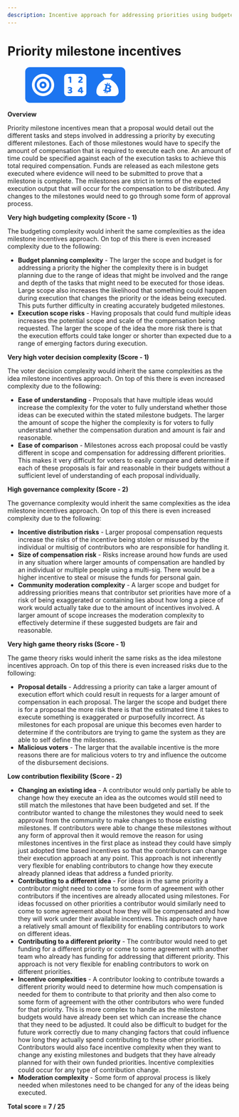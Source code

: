 ```yaml
---
description: Incentive approach for addressing priorities using budgeted milestones
---
```


# Priority milestone incentives

<div align="left">

<figure><img src="../../.gitbook/assets/priority-milestone-incentives.png" alt="" width="225"><figcaption></figcaption></figure>

</div>



**Overview**

Priority milestone incentives mean that a proposal would detail out the different tasks and steps involved in addressing a priority by executing different milestones. Each of those milestones would have to specify the amount of compensation that is required to execute each one. An amount of time could be specified against each of the execution tasks to achieve this total required compensation. Funds are released as each milestone gets executed where evidence will need to be submitted to prove that a milestone is complete. The milestones are strict in terms of the expected execution output that will occur for the compensation to be distributed. Any changes to the milestones would need to go through some form of approval process.



**Very high budgeting complexity (Score - 1)**

The budgeting complexity would inherit the same complexities as the idea milestone incentives approach. On top of this there is even increased complexity due to the following:

* **Budget planning complexity** - The larger the scope and budget is for addressing a priority the higher the complexity there is in budget planning due to the range of ideas that might be involved and the range and depth of the tasks that might need to be executed for those ideas. Large scope also increases the likelihood that something could happen during execution that changes the priority or the ideas being executed. This puts further difficulty in creating accurately budgeted milestones.
* **Execution scope risks** - Having proposals that could fund multiple ideas increases the potential scope and scale of the compensation being requested. The larger the scope of the idea the more risk there is that the execution efforts could take longer or shorter than expected due to a range of emerging factors during execution.



**Very high voter decision complexity (Score - 1)**

The voter decision complexity would inherit the same complexities as the idea milestone incentives approach. On top of this there is even increased complexity due to the following:

* **Ease of understanding** - Proposals that have multiple ideas would increase the complexity for the voter to fully understand whether those ideas can be executed within the stated milestone budgets. The larger the amount of scope the higher the complexity is for voters to fully understand whether the compensation duration and amount is fair and reasonable.
* **Ease of comparison** - Milestones across each proposal could be vastly different in scope and compensation for addressing different priorities. This makes it very difficult for voters to easily compare and determine if each of these proposals is fair and reasonable in their budgets without a sufficient level of understanding of each proposal individually.



**High governance complexity (Score - 2)**

The governance complexity would inherit the same complexities as the idea milestone incentives approach. On top of this there is even increased complexity due to the following:

* **Incentive distribution risks** - Larger proposal compensation requests increase the risks of the incentive being stolen or misused by the individual or multisig of contributors who are responsible for handling it.
* **Size of compensation risk** - Risks increase around how funds are used in any situation where larger amounts of compensation are handled by an individual or multiple people using a multi-sig. There would be a higher incentive to steal or misuse the funds for personal gain.
* **Community moderation complexity** - A larger scope and budget for addressing priorities means that contributor set priorities have more of a risk of being exaggerated or containing lies about how long a piece of work would actually take due to the amount of incentives involved. A larger amount of scope increases the moderation complexity to effectively determine if these suggested budgets are fair and reasonable.



**Very high game theory risks (Score - 1)**

The game theory risks would inherit the same risks as the idea milestone incentives approach. On top of this there is even increased risks due to the following:

* **Proposal details** - Addressing a priority can take a larger amount of execution effort which could result in requests for a larger amount of compensation in each proposal. The larger the scope and budget there is for a proposal the more risk there is that the estimated time it takes to execute something is exaggerated or purposefully incorrect. As milestones for each proposal are unique this becomes even harder to determine if the contributors are trying to game the system as they are able to self define the milestones.
* **Malicious voters** - The larger that the available incentive is the more reasons there are for malicious voters to try and influence the outcome of the disbursement decisions.



**Low contribution flexibility (Score - 2)**

* **Changing an existing idea** - A contributor would only partially be able to change how they execute an idea as the outcomes would still need to still match the milestones that have been budgeted and set. If the contributor wanted to change the milestones they would need to seek approval from the community to make changes to those existing milestones. If contributors were able to change these milestones without any form of approval then it would remove the reason for using milestones incentives in the first place as instead they could have simply just adopted time based incentives so that the contributors can change their execution approach at any point. This approach is not inherently very flexible for enabling contributors to change how they execute already planned ideas that address a funded priority.
* **Contributing to a different idea** - For ideas in the same priority a contributor might need to come to some form of agreement with other contributors if the incentives are already allocated using milestones. For ideas focussed on other priorities a contributor would similarly need to come to some agreement about how they will be compensated and how they will work under their available incentives. This approach only have a relatively small amount of flexibility for enabling contributors to work on different ideas.
* **Contributing to a different priority** - The contributor would need to get funding for a different priority or come to some agreement with another team who already has funding for addressing that different priority. This approach is not very flexible for enabling contributors to work on different priorities.
* **Incentive complexities** - A contributor looking to contribute towards a different priority would need to determine how much compensation is needed for them to contribute to that priority and then also come to some form of agreement with the other contributors who were funded for that priority. This is more complex to handle as the milestone budgets would have already been set which can increase the chance that they need to be adjusted. It could also be difficult to budget for the future work correctly due to many changing factors that could influence how long they actually spend contributing to these other priorities. Contributors would also face incentive complexity when they want to change any existing milestones and budgets that they have already planned for with their own funded priorities. Incentive complexities could occur for any type of contribution change.
* **Moderation complexity** - Some form of approval process is likely needed when milestones need to be changed for any of the ideas being executed.



**Total score = 7 / 25**
